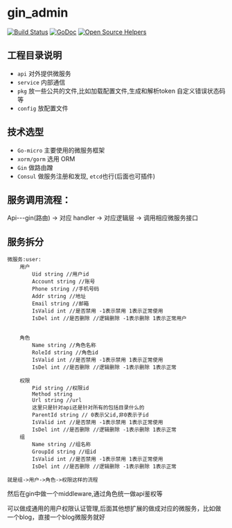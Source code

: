 # gin_admin

[![Build Status](https://travis-ci.org/go-sh/gin_admin.svg?branch=master)](https://travis-ci.org/go-sh/gin_admin)
[![GoDoc](https://godoc.org/github.com/go-sh/gin_admin?status.svg)](https://godoc.org/github.com/go-sh/gin_admin)
[![Open Source Helpers](https://www.codetriage.com/go-sh/gin_admin/badges/users.svg)](https://www.codetriage.com/go-sh/gin_admin)


## 工程目录说明

- `api` 对外提供微服务
- `service` 内部通信
- `pkg` 放一些公共的文件,比如加载配置文件,生成和解析token 自定义错误状态码等
- `config` 放配置文件

## 技术选型
- `Go-micro` 主要使用的微服务框架
- `xorm/gorm` 选用 ORM
- `Gin` 做路由蹭
- `Consul` 做服务注册和发现, `etcd`也行(后面也可插件)

## 服务调用流程：

Api---gin(路由) -> 对应 handler -> 对应逻辑层 -> 调用相应微服务接口

## 服务拆分


    微服务:user:
		用户
		    Uid string //用户id
		    Account string //账号
		    Phone string //手机号码
		    Addr string //地址
		    Email string //邮箱
		    IsValid int //是否禁用 -1表示禁用 1表示正常使用
		    IsDel int //是否删除 //逻辑删除 -1表示删除 1表示正常用户


		角色
		    Name string //角色名称
		    RoleId string //角色id
		    IsValid int //是否禁用 -1表示禁用 1表示正常使用
            IsDel int //是否删除 //逻辑删除 -1表示删除 1表示正常

		权限
		    Pid string //权限id
		    Method string
		    Url string //url
		    这里只是针对api还是针对所有的包括目录什么的
		    ParentId string // 0表示父id,非0表示子id
		    IsValid int //是否禁用 -1表示禁用 1表示正常使用
            IsDel int //是否删除 //逻辑删除 -1表示删除 1表示正常
		组
            Name string //组名称
            GroupId string //组id
            IsValid int //是否禁用 -1表示禁用 1表示正常使用
            IsDel int //是否删除 //逻辑删除 -1表示删除 1表示正常

	就是组->用户->角色->权限这样的流程


然后在gin中做一个middleware,通过角色统一做api鉴权等

可以做成通用的用户权限认证管理,后面其他想扩展的做成对应的微服务，比如做一个blog，直接一个blog微服务就好
